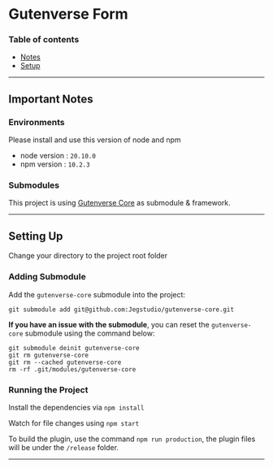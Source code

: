 # Gutenverse Form

### Table of contents

- [Notes](#important_notes)
- [Setup](#setup)

---

<section id="important_notes">
<h2><a>Important Notes</a></h2>
</section>

<h3><a>Environments</a></h3>

Please install and use this version of node and npm
- node version : `20.10.0`
- npm version : `10.2.3`

<h3><a>Submodules</a></h3>

This project is using <a href='https://github.com/Jegstudio/gutenverse-core' target='_blank'>Gutenverse Core</a> as submodule & framework.

---

<section id="setup">
<h2><a>Setting Up</a></h2>
</section>

Change your directory to the project root folder

<h3><a>Adding Submodule</a></h3>

Add the `gutenverse-core` submodule into the project: 
```
git submodule add git@github.com:Jegstudio/gutenverse-core.git
```

<strong>If you have an issue with the submodule</strong>, you can reset the `gutenverse-core` submodule using the command below:

```
git submodule deinit gutenverse-core    
git rm gutenverse-core
git rm --cached gutenverse-core
rm -rf .git/modules/gutenverse-core
```

<h3><a>Running the Project</a></h3>

Install the dependencies via `npm install`

Watch for file changes using `npm start`

To build the plugin, use the command `npm run production`, the plugin files will be under the `/release` folder.

---